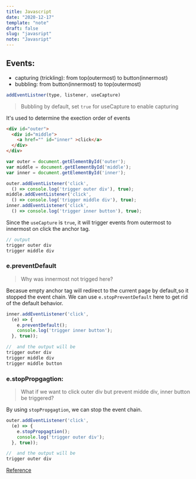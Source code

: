 ```yaml
---
title: Javascript
date: "2020-12-17"
template: "note"
draft: false
slug: "javasript"
note: "Javasript"
---
```


## Events:
- capturing (trickling): from top(outermost) to button(innermost)
- bubbling: from button(innermost) to top(outermost)

```javascript
addEventListner(type, listener, useCapture)
```

> Bubbling by default, set `true` for useCapture to enable capturing

It's used to determine the exection order of events
```html
<div id="outer">
  <div id="middle">
    <a href="" id="inner" >click</a>
  </div>
</div>
```

```javascript
var outer = document.getElementById('outer');
var middle = document.getElementById('middle');
var inner = document.getElementById('inner');

outer.addEventListener('click',
  () => console.log('trigger outer div'), true);
middle.addEventListener('click',
  () => console.log('trigger middle div'), true);
inner.addEventListener('click',
  () => console.log('trigger inner button'), true);
```

Since the `useCapture` is `true`, it will trigger events from outermost to innermost on click the anchor tag.

```javascript
// output
trigger outer div
trigger middle div
```

### e.preventDefault
> Why was innermost not trigged here?

Becasue empty anchor tag will redirect to the current page by default,so it stopped the event chain. We can use `e.stopPreventDefault` here to get rid of the default behavior.

```javascript
inner.addEventListener('click',
  (e) => {
    e.preventDefault();
    console.log('trigger inner button');
  }, true));

//  and the output will be
trigger outer div
trigger middle div
trigger middle button
```

### e.stopPropgagtion:
> What if we want to click outer div but prevent midde div, inner button be triggered?

By using `stopPropgagtion`, we can stop the event chain.
```javascript
outer.addEventListener('click',
  (e) => {
    e.stopPropgagtion();
    console.log('trigger outer div');
  }, true));

//  and the output will be
trigger outer div
```

[Reference](https://segmentfault.com/a/1190000008227026)